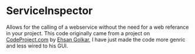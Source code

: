 # ServiceInspector

Allows for the calling of a webservice without the need for a web referance in your project. This code originally came from a project on [CodeProject.com](https://www.codeproject.com/Articles/18950/Dynamic-Discovery-and-Invocation-of-Web-Services) by [Ehsan Golkar](https://www.codeproject.com/Members/Ehsan-Golkar), I have just made the code more genric and less wired to his GUI.